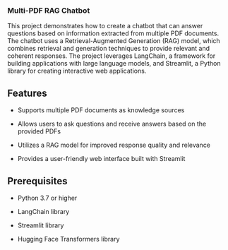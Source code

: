 ### Multi-PDF RAG Chatbot

This project demonstrates how to create a chatbot that can answer questions based on information extracted from multiple PDF documents. The chatbot uses a Retrieval-Augmented Generation (RAG) model, which combines retrieval and generation techniques to provide relevant and coherent responses. The project leverages LangChain, a framework for building applications with large language models, and Streamlit, a Python library for creating interactive web applications.

## Features

- Supports multiple PDF documents as knowledge sources

- Allows users to ask questions and receive answers based on the provided PDFs

- Utilizes a RAG model for improved response quality and relevance

- Provides a user-friendly web interface built with Streamlit


## Prerequisites

- Python 3.7 or higher

- LangChain library

- Streamlit library

- Hugging Face Transformers library


